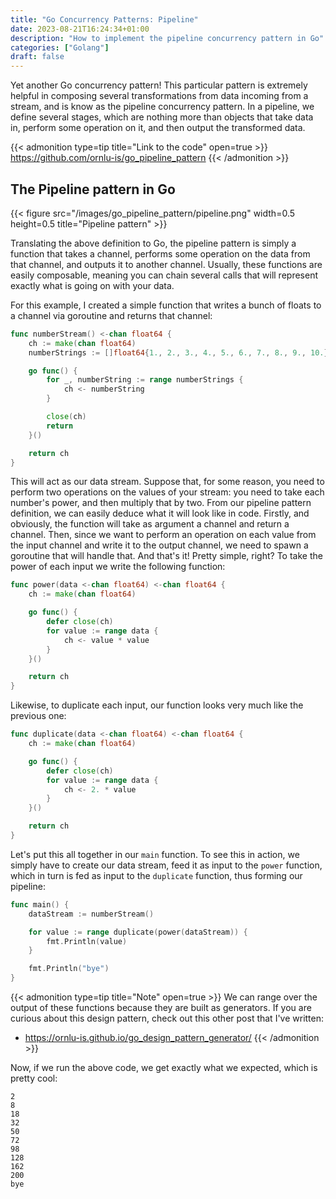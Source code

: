 ```yaml
---
title: "Go Concurrency Patterns: Pipeline"
date: 2023-08-21T16:24:34+01:00
description: "How to implement the pipeline concurrency pattern in Go"
categories: ["Golang"]
draft: false
---
```


Yet another Go concurrency pattern! This particular pattern is extremely helpful in composing several transformations from data incoming from a stream, and is know as the pipeline concurrency pattern. In a pipeline, we define several stages, which are nothing more than objects that take data in, perform some operation on it, and then output the transformed data.

{{< admonition type=tip title="Link to the code" open=true >}}
https://github.com/ornlu-is/go_pipeline_pattern
{{< /admonition >}}

## The Pipeline pattern in Go

{{< figure src="/images/go_pipeline_pattern/pipeline.png" width=0.5 height=0.5 title="Pipeline pattern" >}}

Translating the above definition to Go, the pipeline pattern is simply a function that takes a channel, performs some operation on the data from that channel, and outputs it to another channel. Usually, these functions are easily composable, meaning you can chain several calls that will represent exactly what is going on with your data.

For this example, I created a simple function that writes a bunch of floats to a channel via goroutine and returns that channel:

```go
func numberStream() <-chan float64 {
	ch := make(chan float64)
	numberStrings := []float64{1., 2., 3., 4., 5., 6., 7., 8., 9., 10.}

	go func() {
		for _, numberString := range numberStrings {
			ch <- numberString
		}

		close(ch)
		return
	}()

	return ch
}
```

This will act as our data stream. Suppose that, for some reason, you need to perform two operations on the values of your stream: you need to take each number's power, and then multiply that by two. From our pipeline pattern definition, we can easily deduce what it will look like in code. Firstly, and obviously, the function will take as argument a channel and return a channel. Then, since we want to perform an operation on each value from the input channel and write it to the output channel, we need to spawn a goroutine that will handle that. And that's it! Pretty simple, right? To take the power of each input we write the following function:

```go
func power(data <-chan float64) <-chan float64 {
	ch := make(chan float64)

	go func() {
		defer close(ch)
		for value := range data {
			ch <- value * value
		}
	}()

	return ch
}
```

Likewise, to duplicate each input, our function looks very much like the previous one:

```go
func duplicate(data <-chan float64) <-chan float64 {
	ch := make(chan float64)

	go func() {
		defer close(ch)
		for value := range data {
			ch <- 2. * value
		}
	}()

	return ch
}
```

Let's put this all together in our `main` function. To see this in action, we simply have to create our data stream, feed it as input to the `power` function, which in turn is fed as input to the `duplicate` function, thus forming our pipeline: 

```go
func main() {
	dataStream := numberStream()

	for value := range duplicate(power(dataStream)) {
		fmt.Println(value)
	}

	fmt.Println("bye")
}
```

{{< admonition type=tip title="Note" open=true >}}
We can range over the output of these functions because they are built as generators. If you are curious about this design pattern, check out this other post that I've written:
* https://ornlu-is.github.io/go_design_pattern_generator/
{{< /admonition >}}

Now, if we run the above code, we get exactly what we expected, which is pretty cool:

```plaintext
2
8
18
32
50
72
98
128
162
200
bye
```
